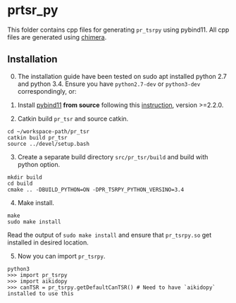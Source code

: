# prtsr_py

This folder contains cpp files for generating `pr_tsrpy` using pybind11. All cpp files are generated using [chimera](https://github.com/personalrobotics/chimera).

## Installation

0. The installation guide have been tested on sudo apt installed python 2.7 and python 3.4. Ensure you have `python2.7-dev` or `python3-dev` correspondingly, or:

1. Install [pybind11](https://github.com/pybind/pybind11.git) **from source** following this [instruction](https://pybind11.readthedocs.io/en/master/basics.html#compiling-the-test-cases), version >=2.2.0.


2. Catkin build `pr_tsr` and source catkin.
```
cd ~/workspace-path/pr_tsr
catkin build pr_tsr
source ../devel/setup.bash
```

3. Create a separate build directory `src/pr_tsr/build` and build with python option.
```
mkdir build
cd build
cmake .. -DBUILD_PYTHON=ON -DPR_TSRPY_PYTHON_VERSINO=3.4
```

4. Make install.
```
make
sudo make install
```
Read the output of `sudo make install` and ensure that `pr_tsrpy.so` get installed in desired location.

5. Now you can import `pr_tsrpy`.
```
python3
>>> import pr_tsrpy
>>> import aikidopy
>>> canTSR = pr_tsrpy.getDefaultCanTSR() # Need to have `aikidopy` installed to use this
```

